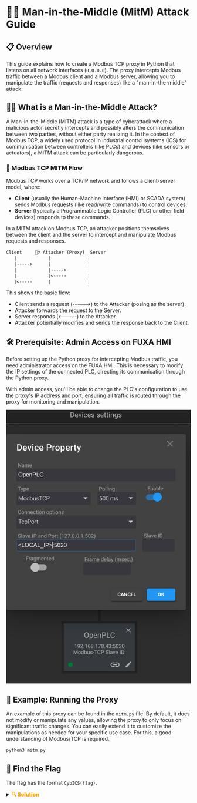 # 🕵️‍♂️ Man-in-the-Middle (MitM) Attack Guide

## 📋 Overview
This guide explains how to create a Modbus TCP proxy in Python that listens on all network interfaces (`0.0.0.0`).
The proxy intercepts Modbus traffic between a Modbus client and a Modbus server, allowing you to manipulate the traffic (requests and responses) like a "man-in-the-middle" attack.

## 🧑‍💻 What is a Man-in-the-Middle Attack?
A Man-in-the-Middle (MITM) attack is a type of cyberattack where a malicious actor secretly intercepts and possibly alters the communication between two parties, without either party realizing it. In the context of Modbus TCP, a widely used protocol in industrial control systems (ICS) for communication between controllers (like PLCs) and devices (like sensors or actuators), a MITM attack can be particularly dangerous.

### 🔄 Modbus TCP MITM Flow
Modbus TCP works over a TCP/IP network and follows a client-server model, where:
- **Client** (usually the Human-Machine Interface (HMI) or SCADA system) sends Modbus requests (like read/write commands) to control devices.
- **Server** (typically a Programmable Logic Controller (PLC) or other field devices) responds to these commands.

In a MITM attack on Modbus TCP, an attacker positions themselves between the client and the server to intercept and manipulate Modbus requests and responses.

```
Client     🕵️‍♂️ Attacker (Proxy)  Server
   |            |              |
   |----->      |              |
   |            |----->        |
   |            |<-----        |
   |<-----      |              |
```

This shows the basic flow:
- Client sends a request (----->) to the Attacker (posing as the server).
- Attacker forwards the request to the Server.
- Server responds (<-----) to the Attacker.
- Attacker potentially modifies and sends the response back to the Client.

## 🛠️ Prerequisite: Admin Access on FUXA HMI
Before setting up the Python proxy for intercepting Modbus traffic, you need administrator access on the FUXA HMI. This is necessary to modify the IP settings of the connected PLC, directing its communication through the Python proxy.

With admin access, you'll be able to change the PLC's configuration to use the proxy's IP address and port, ensuring all traffic is routed through the proxy for monitoring and manipulation.

![FUXA IP Configuration](doc/fuxa_ip.png)

## 🚀 Example: Running the Proxy
An example of this proxy can be found in the `mitm.py` file. 
By default, it does not modify or manipulate any values, allowing the proxy to only focus on significant traffic changes. You can easily extend it to customize the manipulations as needed for your specific use case.
For this, a good understanding of Modbus/TCP is required.

```sh
python3 mitm.py
```

## 🎯 Find the Flag
The flag has the format `CybICS(flag)`.

<details>
  <summary><strong><span style="color:orange;font-weight: 900">🔍 Solution</span></strong></summary>
  
  After completion, use the following flag:
  <div style="color:orange;font-weight: 900">
    🚩 Flag: CybICS(mitm_attack_successful)
  </div>

</details>

